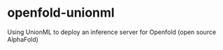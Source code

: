 # openfold-unionml
Using UnionML to deploy an inference server for Openfold (open source AlphaFold)
